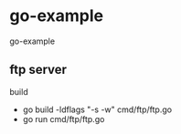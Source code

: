 # go-example
go-example

## ftp server
build
- go build -ldflags "-s -w" cmd/ftp/ftp.go
- go run cmd/ftp/ftp.go
